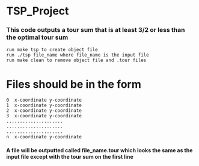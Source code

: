# TSP_Project
### This code outputs a tour sum that is at least 3/2 or less than the optimal tour sum
    run make tsp to create object file
    run ./tsp file_name where file_name is the input file
    run make clean to remove object file and .tour files

# Files should be in the form 
    0  x-coordinate y-coordinate
    1  x-coordinate y-coordinate
    2  x-coordinate y-coordinate
    3  x-coordinate y-coordinate
    .....................
    .....................
    .....................
    n  x-coordinate y-coordinate
#### A file will be outputted called file_name.tour which looks the same as the input file except with the tour sum on the first line
